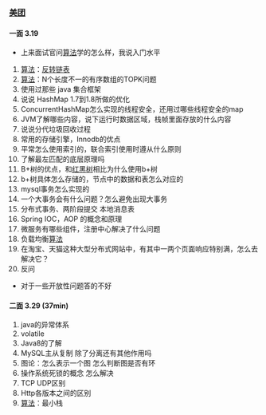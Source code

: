 ### [美团]()

#### 一面 3.19

- 上来面试官问[算法]()学的怎么样，我说入门水平 

1. [算法]()：[反转链表]() 
2. [算法]()：N个长度不一的有序数组的TOPK问题 
3. 使用过那些 java 集合框架 
4. 说说 HashMap 1.7到1.8所做的优化 
5. ConcurrentHashMap怎么实现的线程安全，还用过哪些线程安全的map 
6. JVM了解哪些内容，说下运行时数据区域，栈帧里面存放的什么内容 
7. 说说分代垃圾回收过程 
8. 常用的存储引擎，Innodb的优点 
9. 平常怎么使用索引的，联合索引使用时遵从什么原则 
10. 了解最左匹配的底层原理吗 
11. B+树的优点，和[红黑树]()相比为什么使用b+树 
12. b+树具体怎么存储的，节点中的数据和表怎么对应的 
13. mysql事务怎么实现的 
14. 一个大事务会有什么问题？怎么避免出现大事务 
15. 分布式事务、两阶段提交 本地消息表 
16. Spring IOC，AOP 的概念和原理 
17. 微服务有哪些组件，注册中心解决了什么问题 
18. 负载均衡[算法]() 
19. 在淘宝、天猫这种大型分布式网站中，有其中一两个页面响应特别满，怎么去解决它？ 
20. 反问 

- 对于一些开放性问题答的不好 

#### 二面 3.29 (37min)

1. java的异常体系 
2. volatile 
3. Java8的了解 
4. MySQL主从复制 除了分离还有其他作用吗 
5. 图论：怎么表示一个图 怎么判断图是否有环 
6. 操作系统死锁的概念 怎么解决 
7. TCP UDP区别 
8. Http各版本之间的区别 
9. [算法]()：最小栈

